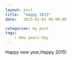 ```yaml
---
layout: post
title:  "Happy 2015"
date:   2015-01-01 00:00:00

categories: my post
tags:
    - New years'day
---
```


Happy new year,Happy 2015!

